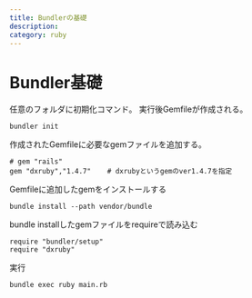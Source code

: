 ```yaml
---
title: Bundlerの基礎
description: 
category: ruby
---
```

# Bundler基礎
任意のフォルダに初期化コマンド。
実行後Gemfileが作成される。
```
bundler init
```

作成されたGemfileに必要なgemファイルを追加する。
```
# gem "rails"
gem "dxruby","1.4.7"    # dxrubyというgemのver1.4.7を指定

```

Gemfileに追加したgemをインストールする
```
bundle install --path vendor/bundle
```

bundle installしたgemファイルをrequireで読み込む
```
require "bundler/setup"
require "dxruby"
```

実行
```
bundle exec ruby main.rb
```
